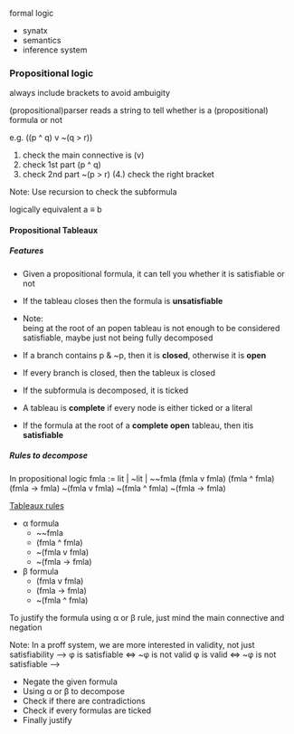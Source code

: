 formal logic
* synatx
* semantics
* inference system
  
### Propositional logic
always include brackets to avoid ambuigity

(propositional)parser reads a string to tell whether is a (propositional) formula or not

e.g. ((p ^ q) v ~(q > r))
1. check the main connective is (v)
2. check 1st part (p ^ q)
3. check 2nd part ~(p > r)
(4.) check the right bracket

Note: Use recursion to check the subformula

logically equivalent a ≡ b




#### Propositional Tableaux

##### Features
* Given a propositional formula, it can tell you whether it is satisfiable or not

* If the tableau closes then the formula is __unsatisfiable__
* Note:   
  being at the root of an popen tableau is not enough to be considered satisfiable,
  maybe just not being fully decomposed

* If a branch contains p & ~p, then it is __closed__, otherwise it is __open__
* If every branch is closed, then the tableux is closed

* If the subformula is decomposed, it is ticked 
* A tableau is __complete__ if every node is either ticked or a literal
* If the formula at the root of a __complete open__ tableau, then itis __satisfiable__


##### Rules to decompose
In propositional logic
fmla := lit | ~lit  | 
        ~~fmla
        (fmla  v  fmla)
        (fmla  ^  fmla)
        (fmla  -> fmla)
       ~(fmla  v  fmla)
       ~(fmla  ^  fmla)
       ~(fmla  -> fmla)

[Tableaux rules](https://images.slideplayer.com/39/10967039/slides/slide_8.jpg)       
* α formula 
    * ~~fmla
    *  (fmla  ^  fmla)
    * ~(fmla  v  fmla)
    * ~(fmla  -> fmla)
* β formula
    *  (fmla  v  fmla)
    *  (fmla  -> fmla)
    * ~(fmla  ^  fmla)  
  
To justify the formula using α or β rule, just mind the main connective and negation

Note: In a proff system, we are more interested in validity, not just satisfiability
-->
φ is satisfiable <=> ~φ is not valid
φ is valid       <=> ~φ is not satisfiable
--> 
* Negate the given formula
* Using α or β to decompose
* Check if there are contradictions
* Check if every formulas are ticked
* Finally justify